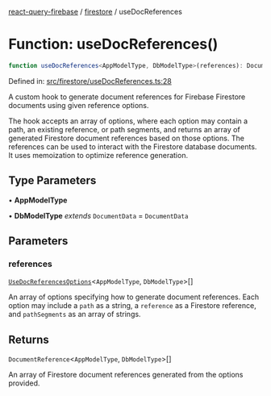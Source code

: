 [react-query-firebase](../../modules.md) / [firestore](../index.md) / useDocReferences

# Function: useDocReferences()

```ts
function useDocReferences<AppModelType, DbModelType>(references): DocumentReference<AppModelType, DbModelType>[]
```

Defined in: [src/firestore/useDocReferences.ts:28](https://github.com/vpishuk/react-query-firebase/blob/1065ddd51f4c3a46c2f6510c1cc51259a3705cc2/src/firestore/useDocReferences.ts#L28)

A custom hook to generate document references for Firebase Firestore documents using given
reference options.

The hook accepts an array of options, where each option may contain a path,
an existing reference, or path segments, and returns an array of generated
Firestore document references based on those options. The references can be used
to interact with the Firestore database documents. It uses memoization to optimize
reference generation.

## Type Parameters

• **AppModelType**

• **DbModelType** *extends* `DocumentData` = `DocumentData`

## Parameters

### references

[`UseDocReferencesOptions`](../type-aliases/UseDocReferencesOptions.md)\<`AppModelType`, `DbModelType`\>[]

An array of options
specifying how to generate document references. Each option may include a `path`
as a string, a `reference` as a Firestore reference, and `pathSegments` as an array of strings.

## Returns

`DocumentReference`\<`AppModelType`, `DbModelType`\>[]

An array of Firestore document references
generated from the options provided.
